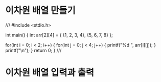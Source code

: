 이차원 배열 만들기
=======

///
#include <stdio.h>

int main() {
  int arr[2][4] = {
    {1, 2, 3, 4},
    {5, 6, 7, 8}
  };
  
  for(int i = 0; i < 2; i++) {
    for(int j = 0; j < 4; j++) {
      printf("%d ", arr[i][j]);
    }
    printf("\n");
  }
  return 0;
}
///

이차원 배열 입력과 출력
========

